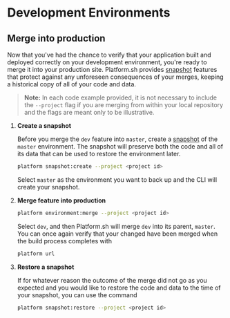 # Development Environments

## Merge into production

Now that you've had the chance to verify that your application built and deployed correctly on your development environment, you're ready to merge it into your production site. Platform.sh provides [snapshot](/administration/snapshot-and-restore.md) features that protect against any unforeseen consequences of your merges, keeping a historical copy of all of your code and data.

<asciinema-player src="/videos/asciinema/snap-merge-restore.cast" preload=1 autoplay=1 loop=1></asciinema-player>

> **Note:** In each code example provided, it is not necessary to include the `--project` flag if you are merging from within your local repository and the flags are meant only to be illustrative.

1. **Create a snapshot**

    Before you merge the `dev` feature into `master`, create a [snapshot](/administration/snapshot-and-restore.md) of the `master` environment. The snapshot will preserve both the code and all of its data that can be used to restore the environment later.

    ```bash
    platform snapshot:create --project <project id>
    ```

    Select `master` as the environment you want to back up and the CLI will create your snapshot.

2. **Merge feature into production**

    ```bash
    platform environment:merge --project <project id>
    ```

    Select `dev`, and then Platform.sh will merge `dev` into its parent, `master`. You can once again verify that your changed have been merged when the build process completes with

    ```bash
    platform url
    ```

3. **Restore a snapshot**

    If for whatever reason the outcome of the merge did not go as you expected and you would like to restore the code and data to the time of your snapshot, you can use the command

    ```bash
    platform snapshot:restore --project <project id>
    ```

<div id = "buttons"></div>

<script>
$(document).ready(function(){
  var navNextText = "I have merged the new feature";
  var navButtons = {type: "navigation", prev: getPathObj("prev"), next: getPathObj("next", navNextText), div: "buttons"};
  makeButton(navButtons);
});
</script>
